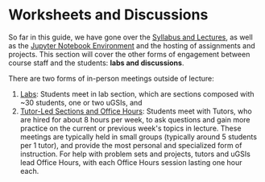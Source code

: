 # Worksheets and Discussions

So far in this guide, we have gone over the [Syllabus and Lectures](../syllabus/syllabus_intro), as well as the [Jupyter Notebook Environment](../jupyter/jna_intro) and the hosting of assignments and projects. This section will cover the other forms of engagement between course staff and the students: **labs and discussions**.

There are two forms of in-person meetings outside of lecture:

1. [Labs](./labs): Students meet in lab section, which are sections composed with ~30 students, one or two uGSIs, and  
2. [Tutor-Led Sections and Office Hours](./tutors): Students meet with Tutors, who are hired for about 8 hours per week, to ask questions and gain more practice on the current or previous week's topics in lecture. These meetings are typically held in small groups (typically around 5 students per 1 tutor), and provide the most personal and specialized form of instruction. For help with problem sets and projects, tutors and uGSIs lead Office Hours, with each Office Hours session lasting one hour each.
